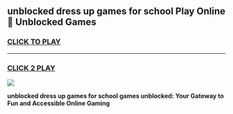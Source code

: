 
## unblocked dress up games for school Play Online 👋 Unblocked Games
<h3>
<a href="https://premium.freeplayer.one?title=unblocked_dress_up_games_for_school&ref=19F">CLICK TO PLAY</a></h3>
<hr>

<h3>
<a href="https://premium.freeplayer.one?title=unblocked_dress_up_games_for_school&ref=19F">CLICK 2 PLAY</a>
  
</h3>

<a href="https://premium.freeplayer.one?title=unblocked_dress_up_games_for_school&ref=19F"><img src="https://clearcache.store/games.png"></a>


**unblocked dress up games for school games unblocked: Your Gateway to Fun and Accessible Online Gaming**
